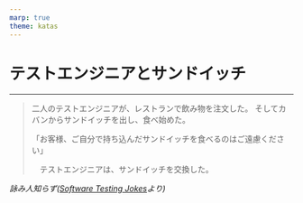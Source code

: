 ```yaml
---
marp: true
theme: katas
---
```

<!-- 
size: 16:9
paginate: true
-->
<!-- header: 勉強会# ― エンジニアとしての解像度を高めるための勉強会-->

# テストエンジニアとサンドイッチ

---

> 二人のテストエンジニアが、レストランで飲み物を注文した。
> そしてカバンからサンドイッチを出し、食べ始めた。
> 
> 「お客様、ご自分で持ち込んだサンドイッチを食べるのはご遠慮ください」
>
>　テストエンジニアは、サンドイッチを交換した。

_詠み人知らず([Software Testing Jokes](https://softwaretestingfundamentals.com/software-testing-jokes/#Sandwich)より)_